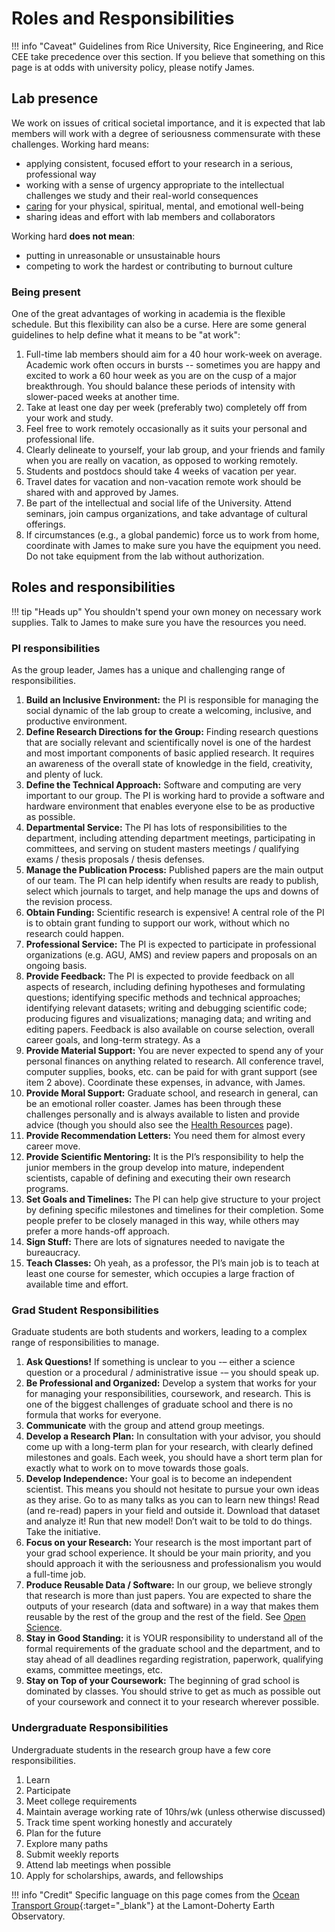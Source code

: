 # Roles and Responsibilities

!!! info "Caveat"
    Guidelines from Rice University, Rice Engineering, and Rice CEE take precedence over this section.
    If you believe that something on this page is at odds with university policy, please notify James.

## Lab presence

We work on issues of critical societal importance, and it is expected that  lab members will work with a degree of seriousness commensurate with these challenges.
Working hard means:

* applying consistent, focused effort to your research in a serious, professional way
* working with a sense of urgency appropriate to the intellectual challenges we study and their real-world consequences
* [caring](/health/) for your physical, spiritual, mental, and emotional well-being
* sharing ideas and effort with lab members and collaborators

Working hard **does not mean**:

* putting in unreasonable or unsustainable hours
* competing to work the hardest or contributing to burnout culture

### Being present

One of the great advantages of working in academia is the flexible schedule.
But this flexibility can also be a curse.
Here are some general guidelines to help define what it means to be "at work":

1. Full-time lab members should aim for a 40 hour work-week on average. Academic work often occurs in bursts -- sometimes you are happy and excited to work a 60 hour week as you are on the cusp of a major breakthrough. You should balance these periods of intensity with slower-paced weeks at another time.
1. Take at least one day per week (preferably two) completely off from your work and study.
1. Feel free to work remotely occasionally as it suits your personal and professional life.
1. Clearly delineate to yourself, your lab group, and your friends and family when you are really on vacation, as opposed to working remotely.
1. Students and postdocs should take 4 weeks of vacation per year.
1. Travel dates for vacation and non-vacation remote work should be shared with and approved by James.
1. Be part of the intellectual and social life of the University. Attend seminars, join campus organizations, and take advantage of cultural offerings.
1. If circumstances (e.g., a global pandemic) force us to work from home, coordinate with James to make sure you have the equipment you need. Do not take equipment from the lab without authorization.

## Roles and responsibilities

!!! tip "Heads up"
    You shouldn't spend your own money on necessary work supplies.
    Talk to James to make sure you have the resources you need.

### PI responsibilities

As the group leader, James has a unique and challenging range of responsibilities.

1. **Build an Inclusive Environment:** the PI is responsible for managing the social dynamic of the lab group to create a welcoming, inclusive, and productive environment.
1. **Define Research Directions for the Group:** Finding research questions that are socially relevant and scientifically novel is one of the hardest and most important components of basic applied research. It requires an awareness of the overall state of knowledge in the field, creativity, and plenty of luck.
1. **Define the Technical Approach:** Software and computing are very important to our group. The PI is working hard to provide a software and hardware environment that enables everyone else to be as productive as possible.
1. **Departmental Service:** The PI has lots of responsibilities to the department, including attending department meetings, participating in committees, and serving on student masters meetings / qualifying exams / thesis proposals / thesis defenses.
1. **Manage the Publication Process:** Published papers are the main output of our team. The PI can help identify when results are ready to publish, select which journals to target, and help manage the ups and downs of the revision process.
1. **Obtain Funding:** Scientific research is expensive! A central role of the PI is to obtain grant funding to support our work, without which no research could happen.
1. **Professional Service:** The PI is expected to participate in professional organizations (e.g. AGU, AMS) and review papers and proposals on an ongoing basis.
1. **Provide Feedback:** The PI is expected to provide feedback on all aspects of research, including defining hypotheses and formulating questions; identifying specific methods and technical approaches; identifying relevant datasets; writing and debugging scientific code; producing figures and visualizations; managing data; and writing and editing papers. Feedback is also available on course selection, overall career goals, and long-term strategy. As a 
1. **Provide Material Support:** You are never expected to spend any of your personal finances on anything related to research. All conference travel, computer supplies, books, etc. can be paid for with grant support (see item 2 above). Coordinate these expenses, in advance, with James.
1. **Provide Moral Support:** Graduate school, and research in general, can be an emotional roller coaster. James has been through these challenges personally and is always available to listen and provide advice (though you should also see the [Health Resources](/health/) page).
1. **Provide Recommendation Letters:** You need them for almost every career move.
1. **Provide Scientific Mentoring:** It is the PI’s responsibility to help the junior members in the group develop into mature, independent scientists, capable of defining and executing their own research programs.
1. **Set Goals and Timelines:** The PI can help give structure to your project by defining specific milestones and timelines for their completion. Some people prefer to be closely managed in this way, while others may prefer a more hands-off approach.
1. **Sign Stuff:** There are lots of signatures needed to navigate the bureaucracy.
1. **Teach Classes:** Oh yeah, as a professor, the PI’s main job is to teach at least one course for semester, which occupies a large fraction of available time and effort.

### Grad Student Responsibilities

Graduate students are both students and workers, leading to a complex range of responsibilities to manage.

1. **Ask Questions!** If something is unclear to you -– either a science question or a procedural / administrative issue -– you should speak up.
1. **Be Professional and Organized:** Develop a system that works for your for managing your responsibilities, coursework, and research. This is one of the biggest challenges of graduate school and there is no formula that works for everyone.
1. **Communicate** with the group and attend group meetings.
1. **Develop a Research Plan:** In consultation with your advisor, you should come up with a long-term plan for your research, with clearly defined milestones and goals. Each week, you should have a short term plan for exactly what to work on to move towards those goals.
1. **Develop Independence:** Your goal is to become an independent scientist. This means you should not hesitate to pursue your own ideas as they arise. Go to as many talks as you can to learn new things! Read (and re-read) papers in your field and outside it. Download that dataset and analyze it! Run that new model! Don’t wait to be told to do things. Take the initiative.
1. **Focus on your Research:** Your research is the most important part of your grad school experience. It should be your main priority, and you should approach it with the seriousness and professionalism you would a full-time job.
1. **Produce Reusable Data / Software:** In our group, we believe strongly that research is more than just papers. You are expected to share the outputs of your research (data and software) in a way that makes them reusable by the rest of the group and the rest of the field. See [Open Science](/open/).
1. **Stay in Good Standing:** it is YOUR responsibility to understand all of the formal requirements of the graduate school and the department, and to stay ahead of all deadlines regarding registration, paperwork, qualifying exams, committee meetings, etc.
1. **Stay on Top of your Coursework:** The beginning of grad school is dominated by classes. You should strive to get as much as possible out of your coursework and connect it to your research wherever possible.

### Undergraduate Responsibilities

Undergraduate students in the research group have a few core responsibilities.

1. Learn
1. Participate
1. Meet college requirements
1. Maintain average working rate of 10hrs/wk (unless otherwise discussed)
1. Track time spent working honestly and accurately
1. Plan for the future
1. Explore many paths
1. Submit weekly reports
1. Attend lab meetings when possible
1. Apply for scholarships, awards, and fellowships


!!! info "Credit"
    Specific language on this page comes from the [Ocean Transport Group](https://ocean-transport.github.io/){:target="_blank"} at the Lamont-Doherty Earth Observatory.
